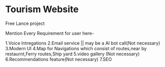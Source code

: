 # Tourism Website

Free Lance project

Mention Every Requirement for user here-

1.Voice Intregations
2.Email service || may be a AI bot call(Not necessary)
3.Modern UI
4.Map for Navigations which consist of routes,near by restaurnt,Ferry routes,Ship yard
5.video gallery (Not necessary)
6.Recommendations feature(Not necessary)
7.SEO
